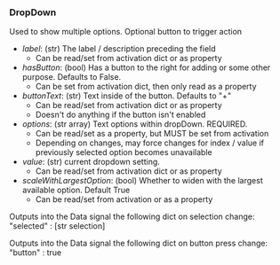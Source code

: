 
### **DropDown**
Used to show multiple options. Optional button to trigger action

- *label*: (str) The label / description preceding the field
	-  Can be read/set from activation dict or as property
- *hasButton*: (bool) Has a button to the right for adding or some other purpose. Defaults to False.
	- Can be set from activation dict, then only read as a property
- *buttonText*: (str) Text inside of the button. Defaults to "+"
	- Can be read/set from activation dict or as property
	- Doesn't do anything if the button isn't enabled
- *options*: (str array) Text options within dropDown. REQUIRED. 
	- Can be read/set as a property, but MUST be set from activation
	- Depending on changes, may force changes for index / value if previously selected option becomes unavailable
- *value*: (str) current dropdown setting. 
	- Can be read/set from activation dict or as property
- *scaleWithLargestOption*: (bool) Whether to widen with the largest available option. Default True
	- Can be read/set from activation or as a property

Outputs into the Data signal the following dict on selection change:
"selected" : [str selection]

Outputs into the Data signal the following dict on button press change:
"button" : true